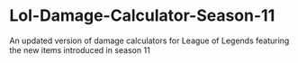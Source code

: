 # Lol-Damage-Calculator-Season-11
An updated version of damage calculators for League of Legends featuring the new items introduced in season 11
